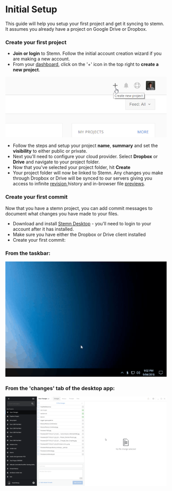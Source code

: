 # Initial Setup

This guide will help you setup your first project and get it syncing to stemn. It assumes you already have a project on Google Drive or Dropbox.

### Create your first project

* **Join or login** to Stemn. Follow the initial account creation wizard if you are making a new account.
* From your [dashboard](https://stemn.com), click on the '+' icon in the top right to **create a new project**.

![](../.gitbook/assets/2018-06-30-11_06_08-dashboard.png)

* Follow the steps and setup your project **name**, **summary** and set the **visibility** to either public or private.
* Next you'll need to configure your cloud provider. Select **Dropbox** or **Drive** and navigate to your project folder.
* Now that you've selected your project folder, hit **Create**
* Your project folder will now be linked to Stemn. Any changes you make through Dropbox or Drive will be synced to our servers giving you access to infinite [revision ](../files-and-syncing/revisions.md)history and in-browser file [previews](../files-and-syncing/preview-and-compare/).

### Create your first commit

Now that you have a stemn project, you can add commit messages to document what changes you have made to your files.

* Download and install [Stemn Desktop](../stemn-desktop.md) - you'll need to login to your account after it has installed.
* Make sure you have either the Dropbox or Drive client installed
* Create your first commit:

### From the taskbar:

![](../.gitbook/assets/commit.gif)

### From the 'changes' tab of the desktop app:

![](../.gitbook/assets/commit-desktop.gif)



